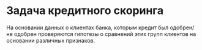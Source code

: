 
# Задача кредитного скоринга

На основании данных о клиентах банка, которым кредит был одобрен/не одобрен проверяются гипотезы о сравнений этих групп клиентов на основании различных признаков.
